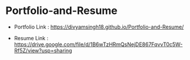 # Portfolio-and-Resume


- Portfolio Link :  https://divyamsingh18.github.io/Portfolio-and-Resume/

- Resume Link :   https://drive.google.com/file/d/1B6wTzHRmQsNejDE867FqvvT0c5W-Rf5Z/view?usp=sharing
